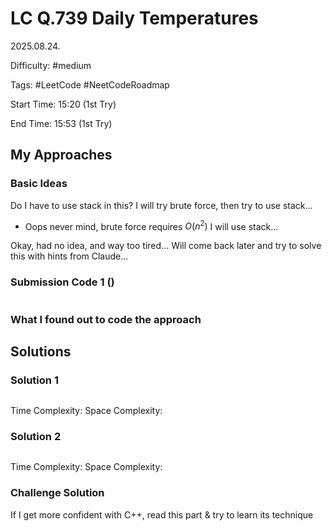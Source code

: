 # LC Q.739 Daily Temperatures

2025.08.24.

Difficulty: #medium

Tags: #LeetCode #NeetCodeRoadmap

Start Time: 15:20 (1st Try)

End Time: 15:53 (1st Try)

## My Approaches

### Basic Ideas
Do I have to use stack in this?
I will try brute force, then try to use stack...
- Oops never mind, brute force requires $O(n^2)$
I will use stack...

Okay, had no idea, and way too tired...
Will come back later and try to solve this with hints from Claude...

### Submission Code 1 ()
~~~cpp

~~~

### What I found out to code the approach


## Solutions

### Solution 1
~~~cpp

~~~

Time Complexity: 
Space Complexity: 

### Solution 2
~~~cpp

~~~

Time Complexity: 
Space Complexity: 

### Challenge Solution
If I get more confident with C++, read this part & try to learn its technique
~~~cpp

~~~